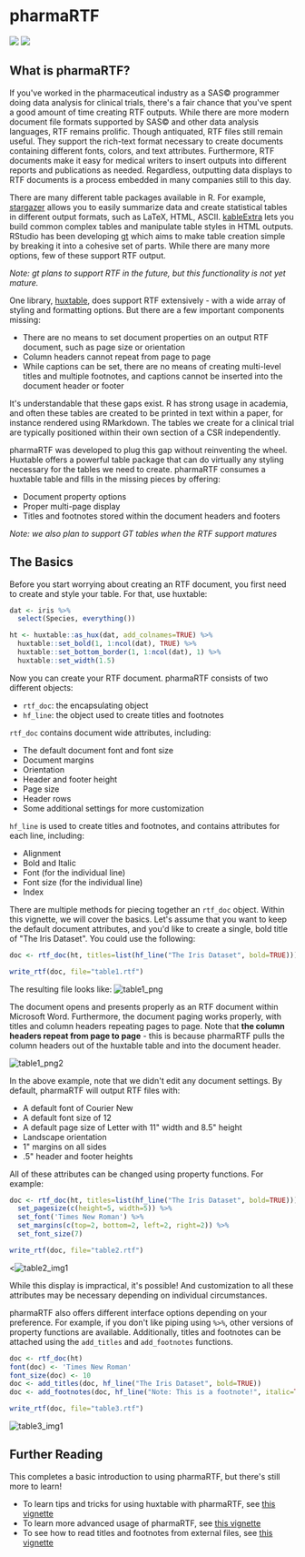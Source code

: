 # pharmaRTF 
[<img src="https://img.shields.io/badge/Slack-OSTCR-blue?style=flat&logo=slack">](https://ostinclinicalresearch.slack.com)
[<img src="https://img.shields.io/badge/Slack-RValidationHub-blue?style=flat&logo=slack">](https://RValidationHub.slack.com)

## What is pharmaRTF? 

If you've worked in the pharmaceutical industry as a SAS&copy; programmer doing data analysis for clinical trials, there's a fair chance that you've spent a good amount of time creating RTF outputs. While there are more modern document file formats supported by SAS&copy; and other data analysis languages, RTF remains prolific. Though antiquated, RTF files still remain useful. They support the rich-text format necessary to create documents containing different fonts, colors, and text attributes. Furthermore, RTF documents make it easy for medical writers to insert outputs into different reports and publications as needed. Regardless, outputting data displays to RTF documents is a process embedded in many companies still to this day. 

There are many different table packages available in R. For example, [stargazer](https://cran.r-project.org/package=stargazer) allows you to easily summarize data and create statistical tables in different output formats, such as LaTeX, HTML, ASCII. [kableExtra](https://cran.r-project.org/web/packages/kableExtra/vignettes/awesome_table_in_html.html) lets you build common complex tables and manipulate table styles in HTML outputs. RStudio has been developing [gt](https://github.com/rstudio/gt) which aims to make table creation simple by breaking it into a cohesive set of parts. While there are many more options, few of these support RTF output. 


_Note: gt plans to support RTF in the future, but this functionality is not yet mature._

One library, [huxtable](https://hughjonesd.github.io/huxtable/), does support RTF extensively - with a wide array of styling and formatting options. But there are a few important components missing:

- There are no means to set document properties on an output RTF document, such as page size or orientation
- Column headers cannot repeat from page to page
- While captions can be set, there are no means of creating multi-level titles and multiple footnotes, and captions cannot be inserted into the document header or footer

It's understandable that these gaps exist. R has strong usage in academia, and often these tables are created to be printed in text within a paper, for instance rendered using RMarkdown. The tables we create for a clinical trial are typically positioned within their own section of a CSR independently. 

pharmaRTF was developed to plug this gap without reinventing the wheel. Huxtable offers a powerful table package that can do virtually any styling necessary for the tables we need to create. pharmaRTF consumes a huxtable table and fills in the missing pieces by offering:

- Document property options
- Proper multi-page display
- Titles and footnotes stored within the document headers and footers

_Note: we also plan to support GT tables when the RTF support matures_

## The Basics

Before you start worrying about creating an RTF document, you first need to create and style your table. For that, use huxtable:

```r
dat <- iris %>% 
  select(Species, everything())

ht <- huxtable::as_hux(dat, add_colnames=TRUE) %>% 
  huxtable::set_bold(1, 1:ncol(dat), TRUE) %>% 
  huxtable::set_bottom_border(1, 1:ncol(dat), 1) %>% 
  huxtable::set_width(1.5)
```

Now you can create your RTF document. pharmaRTF consists of two different objects:

- `rtf_doc`: the encapsulating object
- `hf_line`: the object used to create titles and footnotes

`rtf_doc` contains document wide attributes, including:

- The default document font and font size
- Document margins
- Orientation
- Header and footer height
- Page size
- Header rows
- Some additional settings for more customization

`hf_line` is used to create titles and footnotes, and contains attributes for each line, including:

- Alignment
- Bold and Italic
- Font (for the individual line)
- Font size (for the individual line)
- Index

There are multiple methods for piecing together an `rtf_doc` object. Within this vignette, we will cover the basics. Let's assume that you want to keep the default document attributes, and you'd like to create a single, bold title of "The Iris Dataset". You could use the following:

```r
doc <- rtf_doc(ht, titles=list(hf_line("The Iris Dataset", bold=TRUE)))

write_rtf(doc, file="table1.rtf")

```

The resulting file looks like:
![table1_png](vignettes/table1_img1.png)

The document opens and presents properly as an RTF document within Microsoft Word. Furthermore, the document paging works properly, with titles and column headers repeating pages to page. Note that **the column headers repeat from page to page** - this is because pharmaRTF pulls the column headers out of the huxtable table and into the document header. 

![table1_png2](vignettes/table1_img2.png)


In the above example, note that we didn't edit any document settings. By default, pharmaRTF will output RTF files with:

- A default font of Courier New
- A default font size of 12
- A default page size of Letter with 11" width and 8.5" height
- Landscape orientation
- 1" margins on all sides
- .5" header and footer heights

All of these attributes can be changed using property functions. For example:

```r
doc <- rtf_doc(ht, titles=list(hf_line("The Iris Dataset", bold=TRUE))) %>% 
  set_pagesize(c(height=5, width=5)) %>% 
  set_font('Times New Roman') %>% 
  set_margins(c(top=2, bottom=2, left=2, right=2)) %>% 
  set_font_size(7)

write_rtf(doc, file="table2.rtf")
```

<![table2_img1](vignettes/table2_img1.png)


While this display is impractical, it's possible! And customization to all these attributes may be necessary depending on individual circumstances. 

pharmaRTF also offers different interface options depending on your preference. For example, if you don't like piping using `%>%`, other versions of property functions are available. Additionally, titles and footnotes can be attached using the `add_titles` and `add_footnotes` functions.

```r
doc <- rtf_doc(ht)
font(doc) <- 'Times New Roman'
font_size(doc) <- 10
doc <- add_titles(doc, hf_line("The Iris Dataset", bold=TRUE))
doc <- add_footnotes(doc, hf_line("Note: This is a footnote!", italic=TRUE, align='left'))

write_rtf(doc, file="table3.rtf")
```

![table3_img1](vignettes/table3_img1.png)

## Further Reading

This completes a basic introduction to using pharmaRTF, but there's still more to learn!

- To learn tips and tricks for using huxtable with pharmaRTF, see [this vignette](https://atorus-research.github.io/huxtable_tips.html)
- To learn more advanced usage of pharmaRTF, see [this vignette](https://atorus-research.github.io/advanced_usage.html)
- To see how to read titles and footnotes from external files, see [this vignette](https://atorus-research.github.io/tf_from_file.html)


